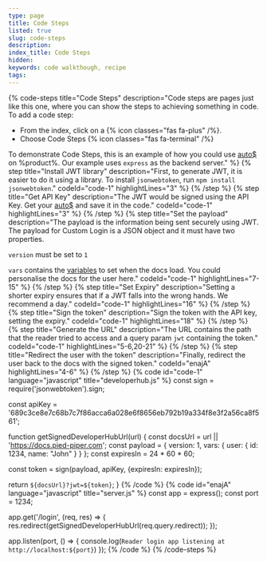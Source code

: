 ```yaml
---
type: page
title: Code Steps
listed: true
slug: code-steps
description: 
index_title: Code Steps
hidden: 
keywords: code walkthough, recipe
tags: 
---
```


{% code-steps title="Code Steps" description="Code steps are pages just like this one, where you can show the steps to achieving something in code. To add a code step:

- From the index, click on a {% icon classes="fas fa-plus" /%}.
- Choose Code Steps {% icon classes="fas fa-terminal" /%}

To demonstrate Code Steps, this is an example of how you could use [auto$](/support-center/custom-login) on %product%. Our example uses `express` as the backend server." %}
{% step title="Install JWT library" description="First, to generate JWT, it is easier to do it using a library. To install `jsonwebtoken`, run `npm install jsonwebtoken`." codeId="code-1" highlightLines="3" %}
{% /step %}
{% step title="Get API Key" description="The JWT would be signed using the API Key. Get your [auto$](/support-center/api-key) and save it in the code." codeId="code-1" highlightLines="3" %}
{% /step %}
{% step title="Set the payload" description="The payload is the information being sent securely using JWT. The payload for Custom Login is a JSON object and it must have two properties.

`version` must be set to `1` 

`vars` contains the [variables](/support-center/variables) to set when the docs load. You could personalise the docs for the user here." codeId="code-1" highlightLines="7-15" %}
{% /step %}
{% step title="Set Expiry" description="Setting a shorter expiry ensures that if a JWT falls into the wrong hands. We recommend a day." codeId="code-1" highlightLines="16" %}
{% /step %}
{% step title="Sign the token" description="Sign the token with the API key, setting the expiry." codeId="code-1" highlightLines="18" %}
{% /step %}
{% step title="Generate the URL" description="The URL contains the path that the reader tried to access and a query param `jwt` containing the token." codeId="code-1" highlightLines="5-6,20-21" %}
{% /step %}
{% step title="Redirect the user with the token" description="Finally, redirect the user back to the docs with the signed token." codeId="enajA" highlightLines="4-6" %}
{% /step %}
{% code id="code-1" language="javascript" title="developerhub.js" %}
const sign = require('jsonwebtoken').sign;

const apiKey = '689c3ce8e7c68b7c7f86acca6a028e6f8656eb792b19a334f8e3f2a56ca8f561';

function getSignedDeveloperHubUrl(url) {
  const docsUrl = url || 'https://docs.pied-piper.com';
  const payload = {
    version: 1,
    vars: {
      user: {
        id: 1234,
        name: "John"
      }
  	}
  };
  const expiresIn = 24 * 60 * 60;

  const token = sign(payload, apiKey, {expiresIn: expiresIn});

  return `${docsUrl}?jwt=${token}`;
}
{% /code %}
{% code id="enajA" language="javascript" title="server.js" %}
const app = express();
const port = 1234;

app.get('/login', (req, res) => {
  res.redirect(getSignedDeveloperHubUrl(req.query.redirect));
});

app.listen(port, () => {
  console.log(`Reader login app listening at http://localhost:${port}`)
});
{% /code %}
{% /code-steps %}